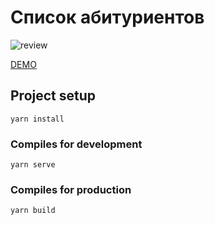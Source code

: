 # Список абитуриентов

![review](review.gif "Список абитуриентов")

[DEMO](https://alekstar79.github.io/applicants-list/)

## Project setup
```
yarn install
```
### Compiles for development
```
yarn serve
```
### Compiles for production
```
yarn build
```
